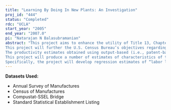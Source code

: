 ```yaml
---
title: "Learning By Doing In New Plants: An Investigation"
proj_id: "444"
status: "Completed"
rdc: "UCLA"
start_year: "2005"
end_year: "2007.0"
pi: "Natarajan N Balasubramanian"
abstract: "This project aims to enhance the utility of Title 13, Chapter 5 data by (i) linking the LRD with a comprehensive dataset of US patents; (ii) identifying shortcomings of current data collection programs and documenting new data collection needs, specifically with regard to innovation; and (iii) preparing estimates of learning, ‘spillovers’ in learning, and the impact of technological advance on productivity not contained in existing publications.
This project will further the U.S. Census Bureau’s objectives regarding the collecting and analysis of information on productivity and technological innovation and address some of the associated issues. This project will link two extensively used datasets—the LRD and the NBER Patent Dataset, a comprehensive dataset of all U.S. patents granted between 1963 and 1999—and provide a much richer picture of technological innovation than what can be obtained using R&D expenditures alone, which is the only measure of technological innovation currently available at the Census Bureau. Specifically, the study will use the linked dataset to develop a number of descriptive statistics regarding patenting behavior along the lines of the NSF R&D survey and compare them with the aggregate statistics in the NSF R&D survey.
The productivity estimates obtained using output-based (i.e., patent-based) innovation variables are likely to be significantly different from that estimated using input-based measures such as R&D expenditure. By providing comparisons of these detailed productivity estimates with “plain-vanilla” estimates, the results of the study will highlight the need for improvements in the current R&D survey or the need for a new innovation survey.
This project will produce a number of estimates of characteristics of the population that are not contained in existing publications. These estimates will be developed with two objectives in view—(i) to assess the extent of potential bias in productivity estimates due to ignoring the impact of learning, spillovers in learning, and technological innovation; and (ii) to provide a better understanding of the sources of productivity growth by decomposing productivity growth into that caused by learning, spillovers in learning, and technological innovation.
Specifically, the project will develop regression estimates of “labor learning” and “capital learning” by industry. Second, the analytical results will provide, by industry where possible, estimates of “spillovers” in learning within firms and across different firms, including the variation in the magnitude of learning “spillovers” with geographical proximity and locational characteristics. Third, the study will provide estimates of productivity growth decomposed into components caused by technological innovation, by learning, and by the interaction of innovation and learning. Finally, the study will create estimates of productivity differences from learning between (a) “survivors” and “non-survivors” and (b) between new entrants and existing incumbents diversifying into new industries."
---
```


**Datasets Used:**

  - Annual Survey of Manufactures 
  - Census of Manufactures 
  - Compustat-SSEL Bridge 
  - Standard Statistical Establishment Listing 

